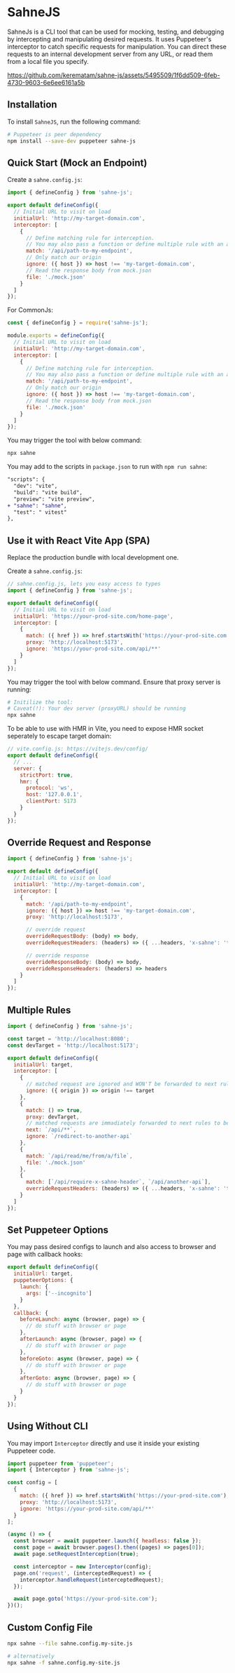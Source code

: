 # SahneJS

SahneJs is a CLI tool that can be used for mocking, testing, and debugging by intercepting and manipulating desired requests. It uses Puppeteer's interceptor to catch specific requests for manipulation. You can direct these requests to an internal development server from any URL, or read them from a local file you specify.

https://github.com/kerematam/sahne-js/assets/5495509/1f6dd509-6feb-4730-9603-6e6ee6161a5b

## Installation

To install `SahneJS`, run the following command:

```sh
# Puppeteer is peer dependency
npm install --save-dev puppeteer sahne-js
```

## Quick Start (Mock an Endpoint)

Create a `sahne.config.js`:

```js
import { defineConfig } from 'sahne-js';

export default defineConfig({
  // Initial URL to visit on load
  initialUrl: 'http://my-target-domain.com',
  interceptor: [
    {
      // Define matching rule for interception. 
      // You may also pass a function or define multiple rule with an array
      match: '/api/path-to-my-endpoint',
      // Only match our origin
      ignore: ({ host }) => host !== 'my-target-domain.com',
      // Read the response body from mock.json
      file: './mock.json'
    }
  ]
});
```

For CommonJs:

```js
const { defineConfig } = require('sahne-js');

module.exports = defineConfig({
  // Initial URL to visit on load
  initialUrl: 'http://my-target-domain.com',
  interceptor: [
    {
      // Define matching rule for interception. 
      // You may also pass a function or define multiple rule with an array
      match: '/api/path-to-my-endpoint',
      // Only match our origin
      ignore: ({ host }) => host !== 'my-target-domain.com',
      // Read the response body from mock.json
      file: './mock.json'
    }
  ]
});
```
You may trigger the tool with below command:

```sh
npx sahne
```

You may add to the scripts in `package.json` to run with `npm run sahne`:

```patch
"scripts": {
  "dev": "vite",
  "build": "vite build",
  "preview": "vite preview",
+ "sahne": "sahne",
  "test": " vitest"
},
```

## Use it with React Vite App (SPA)

Replace the production bundle with local development one.

Create a `sahne.config.js`:

```js
// sahne.config.js, lets you easy access to types
import { defineConfig } from 'sahne-js';

export default defineConfig({
  // Initial URL to visit on load
  initialUrl: 'https://your-prod-site.com/home-page',
  interceptor: [
    {
      match: ({ href }) => href.startsWith('https://your-prod-site.com'),
      proxy: 'http://localhost:5173',
      ignore: 'https://your-prod-site.com/api/**'
    }
  ]
});
```

You may trigger the tool with below command. Ensure that proxy server is running:

```sh
# Initilize the tool:
# Caveat(!): Your dev server (proxyURL) should be running
npx sahne
```

To be able to use with HMR in Vite, you need to expose HMR socket seperately to escape target domain:

```js
// vite.config.js: https://vitejs.dev/config/
export default defineConfig({
  // ...
  server: {
    strictPort: true,
    hmr: {
      protocol: 'ws',
      host: '127.0.0.1',
      clientPort: 5173
    }
  }
});
```

## Override Request and Response

```js
import { defineConfig } from 'sahne-js';

export default defineConfig({
  // Initial URL to visit on load
  initialUrl: 'http://my-target-domain.com',
  interceptor: [
    {
      match: '/api/path-to-my-endpoint',
      ignore: ({ host }) => host !== 'my-target-domain.com',
      proxy: 'http://localhost:5173',

      // override request
      overrideRequestBody: (body) => body,
      overrideRequestHeaders: (headers) => ({ ...headers, 'x-sahne': 'true', cookie: 'sahne=true' })

      // override response
      overrideResponseBody: (body) => body,
      overrideResponseHeaders: (headers) => headers
    }
  ]
});
```

## Multiple Rules

```js
import { defineConfig } from 'sahne-js';

const target = 'http://localhost:8080';
const devTarget = 'http://localhost:5173';

export default defineConfig({
  initialUrl: target,
  interceptor: [
    {
      // matched request are ignored and WON'T be forwarded to next rules.
      ignore: ({ origin }) => origin !== target
    },
    {
      match: () => true,
      proxy: devTarget,
      // matched requests are immadiately forwarded to next rules to be handled
      next: `/api/**`,
      ignore: `/redirect-to-another-api`
    },
    {
      match: `/api/read/me/from/a/file`,
      file: './mock.json'
    },
    {
      match: [`/api/require-x-sahne-header`, `/api/another-api`],
      overrideRequestHeaders: (headers) => ({ ...headers, 'x-sahne': 'true', cookie: 'sahne=true' })
    }
  ]
});
```

## Set Puppeteer Options

You may pass desired configs to launch and also access to browser and page with callback hooks:

```js
export default defineConfig({
  initialUrl: target,
  puppeteerOptions: {
    launch: {
      args: ['--incognito']
    }
  },
  callback: {
    beforeLaunch: async (browser, page) => {
      // do stuff with browser or page
    },
    afterLaunch: async (browser, page) => {
      // do stuff with browser or page
    },
    beforeGoto: async (browser, page) => {
      // do stuff with browser or page
    },
    afterGoto: async (browser, page) => {
      // do stuff with browser or page
    }
  }
});
```

## Using Without CLI

You may import `Interceptor` directly and use it inside your existing Puppeteer code.

```js
import puppeteer from 'puppeteer';
import { Interceptor } from 'sahne-js';

const config = [
  {
    match: ({ href }) => href.startsWith('https://your-prod-site.com'),
    proxy: 'http://localhost:5173',
    ignore: 'https://your-prod-site.com/api/**'
  }
];

(async () => {
  const browser = await puppeteer.launch({ headless: false });
  const page = await browser.pages().then((pages) => pages[0]);
  await page.setRequestInterception(true);

  const interceptor = new Interceptor(config);
  page.on('request', (interceptedRequest) => {
    interceptor.handleRequest(interceptedRequest);
  });

  await page.goto('https://your-prod-site.com');
})();
```

## Custom Config File

```bash
npx sahne --file sahne.config.my-site.js

# alternatively
npx sahne -f sahne.config.my-site.js
```
